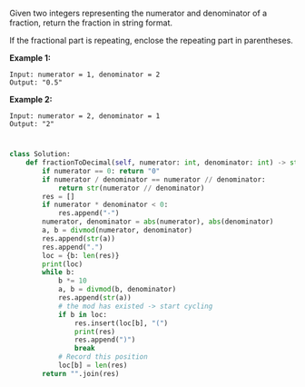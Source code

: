Given two integers representing the numerator and denominator of a fraction, return the fraction in string format.

If the fractional part is repeating, enclose the repeating part in parentheses.

**Example 1:**
```
Input: numerator = 1, denominator = 2
Output: "0.5"
```
**Example 2:**
```
Input: numerator = 2, denominator = 1
Output: "2"
```
#
```python
class Solution:
    def fractionToDecimal(self, numerator: int, denominator: int) -> str:
        if numerator == 0: return "0"
        if numerator / denominator == numerator // denominator:
            return str(numerator // denominator)
        res = []
        if numerator * denominator < 0:
            res.append("-")
        numerator, denominator = abs(numerator), abs(denominator)
        a, b = divmod(numerator, denominator)
        res.append(str(a))
        res.append(".")
        loc = {b: len(res)}
        print(loc)
        while b:
            b *= 10
            a, b = divmod(b, denominator)
            res.append(str(a))
            # the mod has existed -> start cycling
            if b in loc:
                res.insert(loc[b], "(")
                print(res)
                res.append(")")
                break
            # Record this position
            loc[b] = len(res)
        return "".join(res)
```